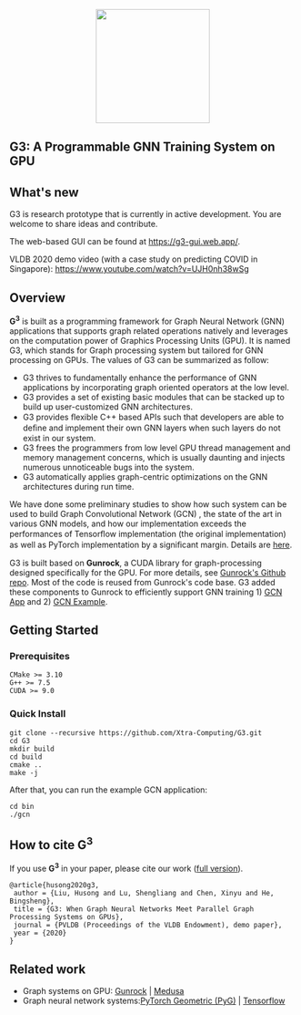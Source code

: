 <p align="center">
  <a href="https://github.com/gunrock/gunrock/"><img src="https://user-images.githubusercontent.com/2193051/82186697-d54e4800-991d-11ea-9123-e0575a07bc4f.png" width="200"></a>
  <br>
</p>

## G3: A Programmable GNN Training System on GPU

## What's new
G3 is research prototype that is currently in active development. You are welcome to share ideas and contribute.

The web-based GUI can be found at https://g3-gui.web.app/. 

VLDB 2020 demo video (with a case study on predicting COVID in Singapore): https://www.youtube.com/watch?v=UJH0nh38wSg

## Overview
**G<sup>**3**</sup>** is built as a programming framework for Graph Neural Network (GNN) applications that supports graph related operations natively and leverages on the computation power of Graphics Processing Units (GPU). It is named G3, which stands for Graph processing system but tailored for GNN processing on GPUs. The values of G3 can be summarized as follow:

- G3 thrives to fundamentally enhance the performance of GNN applications by incorporating graph oriented operators at the low level.
- G3 provides a set of existing basic modules that can be stacked up to build up user-customized GNN architectures.
- G3 provides ﬂexible C++ based APIs such that developers are able to deﬁne and implement their own GNN layers when such layers do not exist in our system.
- G3 frees the programmers from low level GPU thread management and memory management concerns, which is usually daunting and injects numerous unnoticeable bugs into the system.
- G3 automatically applies graph-centric optimizations on the GNN architectures during run time.

We have done some preliminary studies to show how such system can be used to build Graph Convolutional Network (GCN) , the state of the art in various GNN models, and how our implementation exceeds the performances of Tensorﬂow implementation (the original implementation) as well as PyTorch implementation by a signiﬁcant margin. Details are [here](https://www.comp.nus.edu.sg/~hebs/pub/vldb2020-G3.pdf).

G3 is built based on **Gunrock**, a CUDA library for graph-processing designed specifically for the GPU. For more details, see [Gunrock's Github repo](https://github.com/gunrock/gunrock/). Most of the code is reused from Gunrock's code base. G3 added these components to Gunrock to efficiently support GNN training 1) [GCN App](/gunrock/app/gcn) and 2) [GCN Example](/examples/gcn).

## Getting Started

### Prerequisites
```
CMake >= 3.10
G++ >= 7.5
CUDA >= 9.0
```

### Quick Install
```
git clone --recursive https://github.com/Xtra-Computing/G3.git
cd G3
mkdir build
cd build
cmake ..
make -j
```
After that, you can run the example GCN application:
```
cd bin
./gcn
```

## How to cite **G<sup>**3**</sup>** 
If you use **G<sup>**3**</sup>**  in your paper, please cite our work ([full version](https://www.comp.nus.edu.sg/~hebs/pub/vldb2020-G3.pdf)).
```
@article{husong2020g3,
 author = {Liu, Husong and Lu, Shengliang and Chen, Xinyu and He, Bingsheng},
 title = {G3: When Graph Neural Networks Meet Parallel Graph Processing Systems on GPUs},
 journal = {PVLDB (Proceedings of the VLDB Endowment), demo paper},
 year = {2020}
}
```

## Related work
* Graph systems on GPU: [Gunrock](https://github.com/gunrock/gunrock/) | [Medusa](https://github.com/Xtra-Computing/Medusa)
* Graph neural network systems:[PyTorch Geometric (PyG)](https://github.com/rusty1s/pytorch_geometric) | [Tensorflow](https://github.com/tensorflow/tensorflow) 

